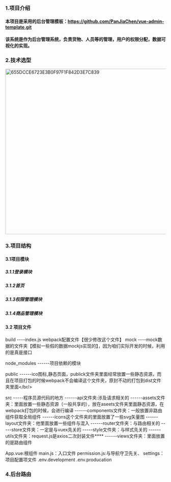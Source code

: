 ### 1.项目介绍
#### 本项目是采用的后台管理模板：https://github.com/PanJiaChen/vue-admin-template.git
#### 该系统是作为后台管理系统，负责货物、人员等的管理，用户的权限分配，数据可视化的实现。
### 2.技术选型
<img width="518" alt="655DCCE6723E3B0F97F1F842D3E7C839" src="https://user-images.githubusercontent.com/119716216/220264252-83ef5d93-05b4-4997-8235-6ae1a6cd831a.png">

### 3.项目结构
#### 3.1项目模块
##### 3.1.1登录模块
##### 3.1.2首页
##### 3.1.3权限管理模块
##### 3.1.4商品管理模块
#### 3.2 项目文件
build
     ----index.js webpack配置文件【很少修改这个文件】
mock
    ----mock数据的文件夹【模拟一些假的数据mockjs实现的】，因为咱们实际开发的时候，利用的是真是接口

node_modules
     ------项目依赖的模块

public
     ------ico图标,静态页面，publick文件夹里面经常放置一些静态资源，而且在项目打包的时候webpack不会编译这个文件夹，原封不动的打包到dist文件夹里面</br/>

src
    -----程序员源代码的地方
    ------api文件夹:涉及请求相关的
    ------assets文件夹：里面放置一些静态资源（一般共享的），放在aseets文件夹里面静态资源，在webpack打包的时候，会进行编译
    ------components文件夹：一般放置非路由组件获取全局组件
    ------icons这个文件夹的里面放置了一些svg矢量图
    ------layout文件夹：他里面放置一些组件与混入
    ------router文件夹：与路由相关的
    -----store文件夹：一定是与vuex先关的
    -----style文件夹：与样式先关的
    ------utils文件夹：request.js是axios二次封装文件****
    ------views文件夹：里面放置的是路由组件

App.vue:根组件
main.js：入口文件
permission.js:与导航守卫先关、
settings：项目配置项文件
.env.development
.env.producation
### 4.后台路由

